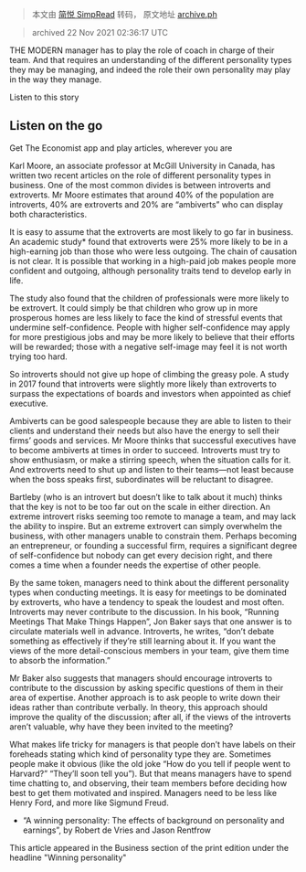 > 本文由 [简悦 SimpRead](http://ksria.com/simpread/) 转码， 原文地址 [archive.ph](https://archive.ph/7Esxt)

> archived 22 Nov 2021 02:36:17 UTC

THE MODERN manager has to play the role of coach in charge of their team. And that requires an understanding of the different personality types they may be managing, and indeed the role their own personality may play in the way they manage.

Listen to this story

Listen on the go
----------------

Get The Economist app and play articles, wherever you are

Karl Moore, an associate professor at McGill University in Canada, has written two recent articles on the role of different personality types in business. One of the most common divides is between introverts and extroverts. Mr Moore estimates that around 40% of the population are introverts, 40% are extroverts and 20% are “ambiverts” who can display both characteristics.

It is easy to assume that the extroverts are most likely to go far in business. An academic study* found that extroverts were 25% more likely to be in a high-earning job than those who were less outgoing. The chain of causation is not clear. It is possible that working in a high-paid job makes people more confident and outgoing, although personality traits tend to develop early in life.

The study also found that the children of professionals were more likely to be extrovert. It could simply be that children who grow up in more prosperous homes are less likely to face the kind of stressful events that undermine self-confidence. People with higher self-confidence may apply for more prestigious jobs and may be more likely to believe that their efforts will be rewarded; those with a negative self-image may feel it is not worth trying too hard.

So introverts should not give up hope of climbing the greasy pole. A study in 2017 found that introverts were slightly more likely than extroverts to surpass the expectations of boards and investors when appointed as chief executive.

Ambiverts can be good salespeople because they are able to listen to their clients and understand their needs but also have the energy to sell their firms’ goods and services. Mr Moore thinks that successful executives have to become ambiverts at times in order to succeed. Introverts must try to show enthusiasm, or make a stirring speech, when the situation calls for it. And extroverts need to shut up and listen to their teams—not least because when the boss speaks first, subordinates will be reluctant to disagree.

Bartleby (who is an introvert but doesn’t like to talk about it much) thinks that the key is not to be too far out on the scale in either direction. An extreme introvert risks seeming too remote to manage a team, and may lack the ability to inspire. But an extreme extrovert can simply overwhelm the business, with other managers unable to constrain them. Perhaps becoming an entrepreneur, or founding a successful firm, requires a significant degree of self-confidence but nobody can get every decision right, and there comes a time when a founder needs the expertise of other people.

By the same token, managers need to think about the different personality types when conducting meetings. It is easy for meetings to be dominated by extroverts, who have a tendency to speak the loudest and most often. Introverts may never contribute to the discussion. In his book, “Running Meetings That Make Things Happen”, Jon Baker says that one answer is to circulate materials well in advance. Introverts, he writes, “don’t debate something as effectively if they’re still learning about it. If you want the views of the more detail-conscious members in your team, give them time to absorb the information.”

Mr Baker also suggests that managers should encourage introverts to contribute to the discussion by asking specific questions of them in their area of expertise. Another approach is to ask people to write down their ideas rather than contribute verbally. In theory, this approach should improve the quality of the discussion; after all, if the views of the introverts aren’t valuable, why have they been invited to the meeting?

What makes life tricky for managers is that people don’t have labels on their foreheads stating which kind of personality type they are. Sometimes people make it obvious (like the old joke “How do you tell if people went to Harvard?” “They’ll soon tell you”). But that means managers have to spend time chatting to, and observing, their team members before deciding how best to get them motivated and inspired. Managers need to be less like Henry Ford, and more like Sigmund Freud.

* “A winning personality: The effects of background on personality and earnings”, by Robert de Vries and Jason Rentfrow

This article appeared in the Business section of the print edition under the headline "Winning personality"